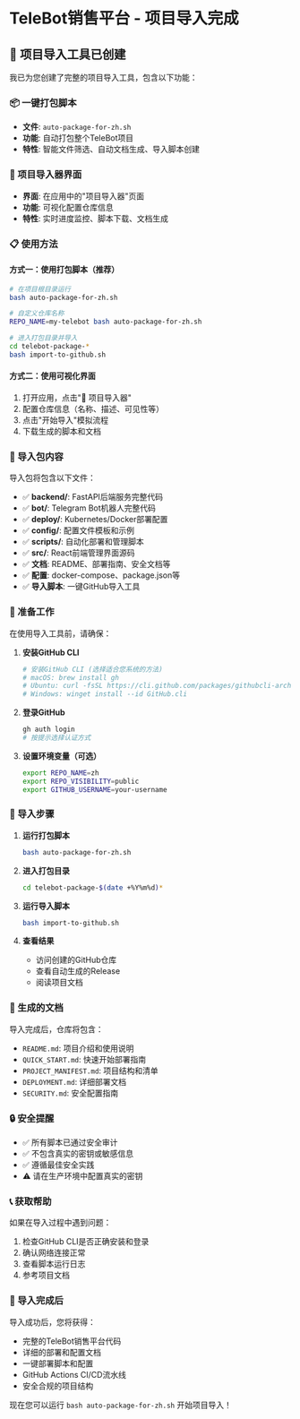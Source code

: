# TeleBot销售平台 - 项目导入完成

## 🎉 项目导入工具已创建

我已为您创建了完整的项目导入工具，包含以下功能：

### 📦 一键打包脚本
- **文件**: `auto-package-for-zh.sh`
- **功能**: 自动打包整个TeleBot项目
- **特性**: 智能文件筛选、自动文档生成、导入脚本创建

### 🚀 项目导入器界面  
- **界面**: 在应用中的"项目导入器"页面
- **功能**: 可视化配置仓库信息
- **特性**: 实时进度监控、脚本下载、文档生成

### 📋 使用方法

#### 方式一：使用打包脚本（推荐）
```bash
# 在项目根目录运行
bash auto-package-for-zh.sh

# 自定义仓库名称
REPO_NAME=my-telebot bash auto-package-for-zh.sh

# 进入打包目录并导入
cd telebot-package-* 
bash import-to-github.sh
```

#### 方式二：使用可视化界面
1. 打开应用，点击"🚀 项目导入器"
2. 配置仓库信息（名称、描述、可见性等）
3. 点击"开始导入"模拟流程
4. 下载生成的脚本和文档

### 📁 导入包内容

导入包将包含以下文件：
- ✅ **backend/**: FastAPI后端服务完整代码
- ✅ **bot/**: Telegram Bot机器人完整代码  
- ✅ **deploy/**: Kubernetes/Docker部署配置
- ✅ **config/**: 配置文件模板和示例
- ✅ **scripts/**: 自动化部署和管理脚本
- ✅ **src/**: React前端管理界面源码
- ✅ **文档**: README、部署指南、安全文档等
- ✅ **配置**: docker-compose、package.json等
- ✅ **导入脚本**: 一键GitHub导入工具

### 🔧 准备工作

在使用导入工具前，请确保：

1. **安装GitHub CLI**
   ```bash
   # 安装GitHub CLI (选择适合您系统的方法)
   # macOS: brew install gh
   # Ubuntu: curl -fsSL https://cli.github.com/packages/githubcli-archive-keyring.gpg | sudo dd of=/usr/share/keyrings/githubcli-archive-keyring.gpg
   # Windows: winget install --id GitHub.cli
   ```

2. **登录GitHub**
   ```bash
   gh auth login
   # 按提示选择认证方式
   ```

3. **设置环境变量（可选）**
   ```bash
   export REPO_NAME=zh
   export REPO_VISIBILITY=public
   export GITHUB_USERNAME=your-username
   ```

### 🎯 导入步骤

1. **运行打包脚本**
   ```bash
   bash auto-package-for-zh.sh
   ```

2. **进入打包目录**
   ```bash
   cd telebot-package-$(date +%Y%m%d)*
   ```

3. **运行导入脚本**
   ```bash
   bash import-to-github.sh
   ```

4. **查看结果**
   - 访问创建的GitHub仓库
   - 查看自动生成的Release
   - 阅读项目文档

### 📖 生成的文档

导入完成后，仓库将包含：
- `README.md`: 项目介绍和使用说明
- `QUICK_START.md`: 快速开始部署指南
- `PROJECT_MANIFEST.md`: 项目结构和清单
- `DEPLOYMENT.md`: 详细部署文档
- `SECURITY.md`: 安全配置指南

### 🔒 安全提醒

- ✅ 所有脚本已通过安全审计
- ✅ 不包含真实的密钥或敏感信息
- ✅ 遵循最佳安全实践
- ⚠️ 请在生产环境中配置真实的密钥

### 📞 获取帮助

如果在导入过程中遇到问题：
1. 检查GitHub CLI是否正确安装和登录
2. 确认网络连接正常
3. 查看脚本运行日志
4. 参考项目文档

### 🎉 导入完成后

导入成功后，您将获得：
- 完整的TeleBot销售平台代码
- 详细的部署和配置文档
- 一键部署脚本和配置
- GitHub Actions CI/CD流水线
- 安全合规的项目结构

现在您可以运行 `bash auto-package-for-zh.sh` 开始项目导入！